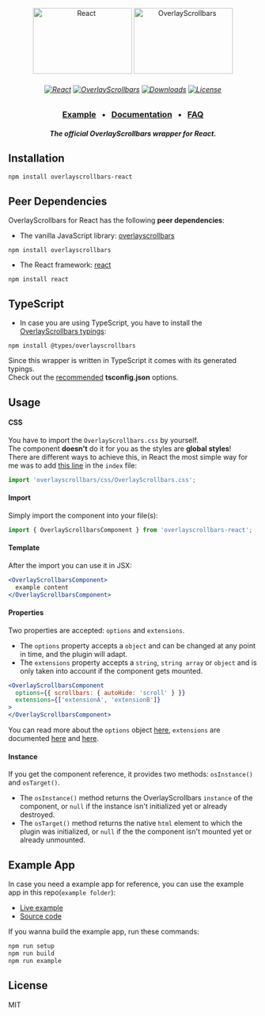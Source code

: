 <p align="center">
    <a href="https://reactjs.org/"><img src="https://kingsora.github.io/OverlayScrollbars/frameworks/react/logo.svg" width="200" height="133" alt="React"></a>
    <a href="https://kingsora.github.io/OverlayScrollbars/"><img src="https://kingsora.github.io/OverlayScrollbars/design/logo.svg" width="200" height="133" alt="OverlayScrollbars"></a>
</p>
<h6 align="center">
    <a href="https://github.com/facebook/react/"><img src="https://img.shields.io/badge/React-%5E16.4.0-61dafb?style=flat-square&logo=React" alt="React"></a>
    <a href="https://github.com/KingSora/OverlayScrollbars"><img src="https://img.shields.io/badge/OverlayScrollbars-%5E1.9.0-36befd?style=flat-square" alt="OverlayScrollbars"></a>
    <a href="https://www.npmjs.com/package/overlayscrollbars-react"><img src="https://img.shields.io/npm/dt/overlayscrollbars-react.svg?style=flat-square" alt="Downloads"></a>
    <a href="https://github.com/KingSora/OverlayScrollbars/blob/master/packages/overlayscrollbars-react/LICENSE"><img src="https://img.shields.io/github/license/kingsora/overlayscrollbars.svg?style=flat-square" alt="License"></a>
</h6>
<h3 align="center">
    <a href="https://kingsora.github.io/OverlayScrollbars/frameworks/react/">Example</a>
    &nbsp;&nbsp;&bull;&nbsp;&nbsp;
    <a href="https://kingsora.github.io/OverlayScrollbars/#!documentation">Documentation</a>
    &nbsp;&nbsp;&bull;&nbsp;&nbsp;
    <a href="https://kingsora.github.io/OverlayScrollbars/#!faq">FAQ</a>
</h3>
<h5 align="center">
    The official OverlayScrollbars wrapper for React.
</h5>

## Installation
```sh
npm install overlayscrollbars-react
```

## Peer Dependencies
OverlayScrollbars for React has the following **peer dependencies**:
- The vanilla JavaScript library: [overlayscrollbars](https://www.npmjs.com/package/overlayscrollbars) 
```
npm install overlayscrollbars
```
- The React framework: [react](https://www.npmjs.com/package/react)
```
npm install react
```

## TypeScript
- In case you are using TypeScript, you have to install the [OverlayScrollbars typings](https://www.npmjs.com/package/@types/overlayscrollbars):
```
npm install @types/overlayscrollbars
```
Since this wrapper is written in TypeScript it comes with its generated typings.<br>
Check out the [recommended](https://github.com/KingSora/OverlayScrollbars#typescript) **tsconfig.json** options.

## Usage
#### CSS
You have to import the `OverlayScrollbars.css` by yourself.<br>
The component **doesn't** do it for you as the styles are **global styles**!<br>
There are different ways to achieve this, in React the most simple way for me was to add [this line](https://github.com/KingSora/OverlayScrollbars/blob/master/packages/overlayscrollbars-react/example/src/index.tsx#L1) in the `index` file:
```js
import 'overlayscrollbars/css/OverlayScrollbars.css';
```

#### Import
Simply import the component into your file(s):
```js
import { OverlayScrollbarsComponent } from 'overlayscrollbars-react';
```

#### Template
After the import you can use it in JSX:
```jsx
<OverlayScrollbarsComponent>
  example content
</OverlayScrollbarsComponent>
```

#### Properties
Two properties are accepted: `options` and `extensions`.
- The `options` property accepts a `object` and can be changed at any point in time, and the plugin will adapt.
- The `extensions` property accepts a `string`, `string array` or `object` and is only taken into account if the component gets mounted.

```jsx
<OverlayScrollbarsComponent
  options={{ scrollbars: { autoHide: 'scroll' } }} 
  extensions={['extensionA', 'extensionB']}
>
</OverlayScrollbarsComponent>
```
You can read more about the `options` object [here](https://kingsora.github.io/OverlayScrollbars/#!documentation/options), `extensions` are documented [here](https://kingsora.github.io/OverlayScrollbars/#!documentation/extensions-basics) and [here](https://kingsora.github.io/OverlayScrollbars/#!documentation/initialization).

#### Instance
If you get the component reference, it provides two methods: `osInstance()` and `osTarget()`.
- The `osInstance()` method returns the OverlayScrollbars `instance` of the component, or `null` if the instance isn't initialized yet or already destroyed.
- The `osTarget()` method returns the native `html` element to which the plugin was initialized, or `null` if the the component isn't mounted yet or already unmounted.

## Example App
In case you need a example app for reference, you can use the example app in this repo(`example folder`):
- [Live example](https://kingsora.github.io/OverlayScrollbars/frameworks/react/)
- [Source code](https://github.com/KingSora/OverlayScrollbars/tree/master/packages/overlayscrollbars-react/example)

If you wanna build the example app, run these commands:
```sh
npm run setup
npm run build
npm run example
```

## License

MIT 